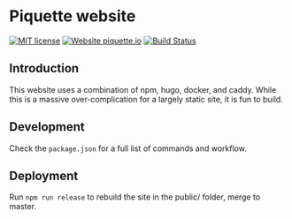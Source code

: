 # Piquette website

[![MIT license](https://img.shields.io/badge/License-MIT-blue.svg)](https://lbesson.mit-license.org/) [![Website piquette.io](https://img.shields.io/website-up-down-green-red/http/piquette.io.svg)](https://piquette.io/) [![Build Status](https://travis-ci.org/piquette/piquette.svg?branch=master)](https://travis-ci.org/piquette/piquette)

## Introduction

This website uses a combination of npm, hugo, docker, and caddy. While this is a massive over-complication for a largely static site, it is fun to build.

## Development

Check the `package.json` for a full list of commands and workflow.

## Deployment

Run `npm run release` to rebuild the site in the public/ folder, merge to master. 
